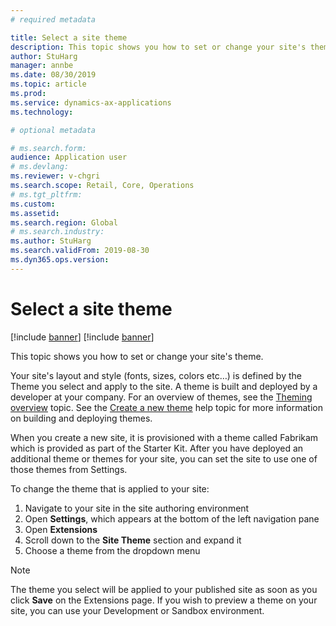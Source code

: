 ```yaml
---
# required metadata

title: Select a site theme
description: This topic shows you how to set or change your site's theme.
author: StuHarg
manager: annbe
ms.date: 08/30/2019
ms.topic: article
ms.prod: 
ms.service: dynamics-ax-applications
ms.technology: 

# optional metadata

# ms.search.form: 
audience: Application user
# ms.devlang: 
ms.reviewer: v-chgri
ms.search.scope: Retail, Core, Operations
# ms.tgt_pltfrm: 
ms.custom: 
ms.assetid: 
ms.search.region: Global
# ms.search.industry: 
ms.author: StuHarg
ms.search.validFrom: 2019-08-30
ms.dyn365.ops.version: 
---
```


# Select a site theme

[!include [banner](../../includes/preview-banner.md)]
[!include [banner](../../includes/banner.md)]

This topic shows you how to set or change your site's theme.

Your site's layout and style (fonts, sizes, colors etc…) is defined by the Theme you select and apply to the site. A theme is built and deployed by a developer at your company. For an overview of themes, see the [Theming overview](http://) topic. See the [Create a new theme](http://) help topic for more information on building and deploying themes.

When you create a new site, it is provisioned with a theme called Fabrikam which is provided as part of the Starter Kit. After you have deployed an additional theme or themes for your site, you can set the site to use one of those themes from Settings. 

To change the theme that is applied to your site:

1. Navigate to your site in the site authoring environment
1. Open **Settings**, which appears at the bottom of the left navigation pane
1. Open **Extensions**
1. Scroll down to the **Site Theme** section and expand it
1. Choose a theme from the dropdown menu

 

> [!NOTE]
> The theme you select will be applied to your published site as soon as you click **Save** on the Extensions page. If you wish to preview a theme on your site, you can use your Development or Sandbox environment. 

 

 
